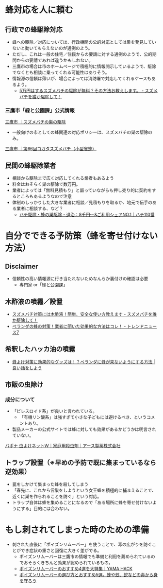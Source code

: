 # 蜂対応を人に頼む
## 行政での蜂駆除対応
* 蜂への駆除／対応については、行政機関の公的対応としては巣を発見していないと動いてもらえないのが通例のよう。
* ただし、これは一般の住宅／住民からの要請に対する通例のようで、公的期間からの要請であれば違うかもしれない。
* 三鷹市の場合は市のホームページで積極的に情報開示しているようで、駆除でなくとも相談に乗ってくれる可能性はありそう。
* 情報源の信頼は薄いが、場合によっては消防署で対応してくれるケースもあるよう。
    * [5万円はするスズメバチの駆除が無料？その方法お教えします。 \- スズメバチを誰か駆除して！](http://hachikujo.hatenablog.jp/entry/2016/09/01/070000)

### 三鷹市「緑と公園課」公式情報
[三鷹市 ｜スズメバチの巣の駆除](http://www.city.mitaka.tokyo.jp/c_service/000/000744.html)

* 一般向けの市としての蜂関連の対応ポリシーは、スズメバチの巣の駆除のみ。

[三鷹市 ｜第66回コガタスズメバチ（小型雀蜂）](http://www.city.mitaka.tokyo.jp/c_service/037/037753.html)

## 民間の蜂駆除業者
* 相談から駆除まで広く対応してくれる業者もあるよう
* 料金はおそらく巣の駆除で数万円。
* 業者によっては「無料見積もり」と謳っていながらも押し売り的に契約をするところもあるようなので注意
* 体制のしっかりした大きな業者に相談／見積もりを取るか、地元で伝手のある業者に相談する、など？
    * [ハチ駆除・蜂の巣駆除・退治：8千円～&ご利用シェアNO\.1｜ハチ110番](http://www.hachi-seo.jp/?utm_source=google_search&utm_medium=cpc_search)


# 自分でできる予防策（蜂を寄せ付けない方法）
## Disclaimer
* 信頼性の高い情報源に行き当たれないためなんらか裏付けの確認は必要
    * 専門家 or「緑と公園課」

## 木酢液の噴霧／設置

* [スズメバチ対策には木酢液！簡単、安全な使い方教えます \- スズメバチを誰か駆除して！](http://hachikujo.hatenablog.jp/entry/2016/09/02/073000)
* [ベランダの蜂の対策！業者に聞いた効果的な方法はコレ！ \- トレンドニュース7](http://trend-7.com/4096.html)

## 希釈したハッカ油の噴霧
* [蜂よけ対策に効果的なグッズは！？ベランダに蜂が来ないようにする方法 \| 良い話をしよう](http://yoihanashi.com/life/hachiyoke.html)

## 市販の虫除け

### 成分について
* 「ピレスロイド系」が良いと言われている。
    * 「有機リン酸系」は強すぎて小さな子どもには避けるべき、というコメントあり。
* 製品メーカーの公式サイトでは蜂に対しても効果があるかどうかは明言されていない。

[バポナ 虫よけネットＷ｜家庭用殺虫剤｜アース製薬株式会社](http://www.earth-chem.co.jp/top01/mushiyoke/mushiyoke_net/mushiyoke_net.html)

## トラップ設置（※早めの予防で既に集まっているなら逆効果）
* 罠をしかけて集まった蜂を殺してしまう
* 「春先に、これから営巣をしようという女王蜂を積極的に捕まえることで、近くに巣を作られることを防ぐ」という対応。
* トラップ自体は蜂を集めることになるので「ある場所に蜂を寄せ付けないようにする」目的には合わない。

# もし刺されてしまった時のための準備
* 刺された直後に「ポイズンリムーバー」を使うことで、毒の広がりを防ぐことができ症状の重さと回復に大きく差がでる。
    * ポイズンリムーバーは三鷹市の情報でも準備と利用を薦められているのでおそらくきちんと効果が認められているもの。
    * [ポイズンリムーバーのおすすめ4選を大特集｜YAMA HACK](http://yamahack.com/279)
    * [ポイズンリムーバーの選び方とおすすめ5選。蜂や蚊、蛇などの毒から身を守ろう](https://sakidori.co/article/101872)



